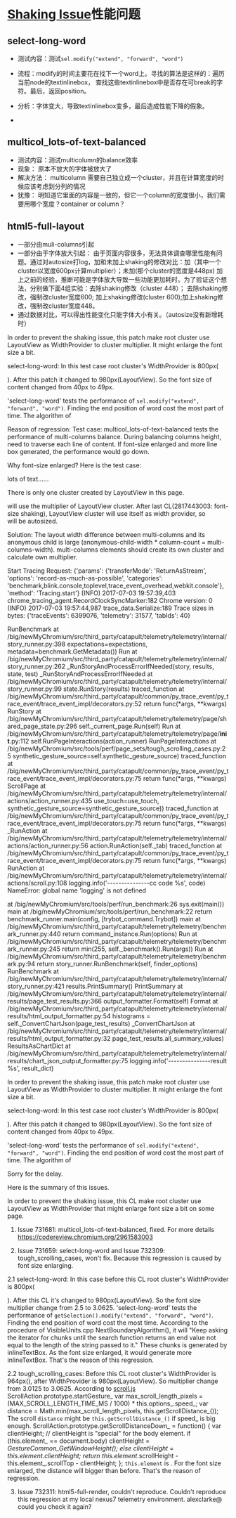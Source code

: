 # [Shaking Issue](https://codereview.chromium.org/2817443003/)性能问题

## select-long-word

- 测试内容：测试`sel.modify("extend", "forward", "word")`
- 流程：modify的时间主要花在找下一个word上。寻找的算法是这样的：遍历当前node的textinlinebox， 查找这些textinlinebox中是否存在可break的字符。最后，返回position。
- 分析：字体变大，导致textinlinebox变多，最后造成性能下降的假象。

- 

## multicol_lots-of-text-balanced

- 测试内容：测试multicolumn的balance效率
- 现象： 原本不放大的字体被放大了
- 解决方法： multicolumn 需要自己独立成一个cluster，并且在计算宽度的时候应该考虑到分列的情况
- 犹豫： 明知道它里面的内容是一致的，但它一个column的宽度很小，我们需要用哪个宽度？container or column？

## html5-full-layout

- 一部分由muli-columns引起
- 一部分由于字体放大引起： 由于页面内容很多，无法具体调查哪里性能有问题。通过对autosize打log，加和未加上shaking的修改对比：加（其中一个cluster以宽度600px计算multiplier）；未加(那个cluster的宽度是448px) 加上之前的经验，推断可能是字体放大导致一些功能更加耗时。为了验证这个想法，分别做下面4组实验：去除shaking修改（cluster 448）； 去除shaking修改，强制改cluster宽度600; 加上shaking修改(cluster 600);加上shaking修改，强制改cluster宽度448。
- 通过数据对比，可以得出性能变化只能字体大小有关。（autosize没有新增耗时）



In order to prevent the shaking issue, this patch make root cluster use LayoutView as WidthProvider to cluster multiplier. It might enlarge the font size  a bit.

select-long-word:
In this test case root cluster's WidthProvider is 800px(<div id="long">). After this patch it changed to 980px(LayoutView). So the font size of content changed from 40px to 49px.

'select-long-word' tests the performance of `sel.modify("extend", "forward", "word")`. Finding the end position of word cost the most part of time. The algorithm of 







Reason of regression:
Test case: multicol_lots-of-text-balanced tests the performance of multi-columns balance. During balancing columns height, need to traverse each line of content. If font-size enlarged and more line box generated, the performance would go down.

Why font-size enlarged?
Here is the test case:
<html>
  <body>
    <div style="-webkit-columns:3; orphans:2; widows:2;">
      lots of text......
    </div>
  </body>
</html>

There is only one cluster created by LayoutView in this page. <div> will use the multiplier of LayoutView cluster. After last CL(2817443003: font-size shaking), LayoutView cluster will use itself as width provider, so <div> will be autosized.

Solution:
The layout width difference between multi-columns and its anonymous child is large (anonymous-child-width * column-count = multi-columns-width). multi-columns elements should create its own cluster and calculate own multiplier.















Start Tracing Request: {'params': {'transferMode': 'ReturnAsStream', 'options': 'record-as-much-as-possible', 'categories': 'benchmark,blink.console,toplevel,trace_event_overhead,webkit.console'}, 'method': 'Tracing.start'}
(INFO) 2017-07-03 19:57:39,403 chrome_tracing_agent.RecordClockSyncMarker:182  Chrome version: 0
(INFO) 2017-07-03 19:57:44,987 trace_data.Serialize:189  Trace sizes in bytes: {'traceEvents': 6399076, 'telemetry': 31577, 'tabIds': 40}



  RunBenchmark at /big/newMyChromium/src/third_party/catapult/telemetry/telemetry/internal/story_runner.py:398
    expectations=expectations, metadata=benchmark.GetMetadata())
  Run at /big/newMyChromium/src/third_party/catapult/telemetry/telemetry/internal/story_runner.py:262
    _RunStoryAndProcessErrorIfNeeded(story, results, state, test)
  _RunStoryAndProcessErrorIfNeeded at /big/newMyChromium/src/third_party/catapult/telemetry/telemetry/internal/story_runner.py:99
    state.RunStory(results)
  traced_function at /big/newMyChromium/src/third_party/catapult/common/py_trace_event/py_trace_event/trace_event_impl/decorators.py:52
    return func(*args, **kwargs)
  RunStory at /big/newMyChromium/src/third_party/catapult/telemetry/telemetry/page/shared_page_state.py:296
    self._current_page.Run(self)
  Run at /big/newMyChromium/src/third_party/catapult/telemetry/telemetry/page/__init__.py:112
    self.RunPageInteractions(action_runner)
  RunPageInteractions at /big/newMyChromium/src/tools/perf/page_sets/tough_scrolling_cases.py:25
    synthetic_gesture_source=self.synthetic_gesture_source)
  traced_function at /big/newMyChromium/src/third_party/catapult/common/py_trace_event/py_trace_event/trace_event_impl/decorators.py:75
    return func(*args, **kwargs)
  ScrollPage at /big/newMyChromium/src/third_party/catapult/telemetry/telemetry/internal/actions/action_runner.py:435
    use_touch=use_touch, synthetic_gesture_source=synthetic_gesture_source))
  traced_function at /big/newMyChromium/src/third_party/catapult/common/py_trace_event/py_trace_event/trace_event_impl/decorators.py:75
    return func(*args, **kwargs)
  _RunAction at /big/newMyChromium/src/third_party/catapult/telemetry/telemetry/internal/actions/action_runner.py:56
    action.RunAction(self._tab)
  traced_function at /big/newMyChromium/src/third_party/catapult/common/py_trace_event/py_trace_event/trace_event_impl/decorators.py:75
    return func(*args, **kwargs)
  RunAction at /big/newMyChromium/src/third_party/catapult/telemetry/telemetry/internal/actions/scroll.py:108
    logging.info('---------------cc code %s', code)
NameError: global name 'logging' is not defined




  <module> at /big/newMyChromium/src/tools/perf/run_benchmark:26
    sys.exit(main())
  main at /big/newMyChromium/src/tools/perf/run_benchmark:22
    return benchmark_runner.main(config, [trybot_command.Trybot])
  main at /big/newMyChromium/src/third_party/catapult/telemetry/telemetry/benchmark_runner.py:440
    return command_instance.Run(options)
  Run at /big/newMyChromium/src/third_party/catapult/telemetry/telemetry/benchmark_runner.py:245
    return min(255, self._benchmark().Run(args))
  Run at /big/newMyChromium/src/third_party/catapult/telemetry/telemetry/benchmark.py:94
    return story_runner.RunBenchmark(self, finder_options)
  RunBenchmark at /big/newMyChromium/src/third_party/catapult/telemetry/telemetry/internal/story_runner.py:421
    results.PrintSummary()
  PrintSummary at /big/newMyChromium/src/third_party/catapult/telemetry/telemetry/internal/results/page_test_results.py:366
    output_formatter.Format(self)
  Format at /big/newMyChromium/src/third_party/catapult/telemetry/telemetry/internal/results/html_output_formatter.py:54
    histograms = self._ConvertChartJson(page_test_results)
  _ConvertChartJson at /big/newMyChromium/src/third_party/catapult/telemetry/telemetry/internal/results/html_output_formatter.py:32
    page_test_results.all_summary_values)
  ResultsAsChartDict at /big/newMyChromium/src/third_party/catapult/telemetry/telemetry/internal/results/chart_json_output_formatter.py:75
    logging.info('---------------result %s', result_dict)










In order to prevent the shaking issue, this patch make root cluster use LayoutView as WidthProvider to cluster multiplier. It might enlarge the font size  a bit.

select-long-word:
In this test case root cluster's WidthProvider is 800px(<div id="long">). After this patch it changed to 980px(LayoutView). So the font size of content changed from 40px to 49px.

'select-long-word' tests the performance of `sel.modify("extend", "forward", "word")`. Finding the end position of word cost the most part of time. The algorithm of








Sorry for the delay.

Here is the summary of this issues.

In order to prevent the shaking issue, this CL make root cluster use LayoutView as WidthProvider that might enlarge font size a bit on some page.

1. Issue 731681: multicol_lots-of-text-balanced, fixed. For more details https://codereview.chromium.org/2961583003

2. Issue 731659: select-long-word and Issue 732309: tough_scrolling_cases, won't fix. Because this regression is caused by font size enlarging.

  2.1 select-long-word:
    In this case before this CL root cluster's WidthProvider is 800px(<div id="long">). After this CL it's changed to 980px(LayoutView). So the font size multiplier change from 2.5 to 3.0625.
    'select-long-word' tests the performance of `getSelection().modify("extend", "forward", "word")`. Finding the end position of word cost the most time.
    According to the procedure of VisibleUnits.cpp NextBoundaryAlgorithm(), it will "Keep asking the iterator for chunks until the search function returns an end value not equal to the length of the string passed to it." These chunks is generated by inlineTextBox. As the font size enlarged, it would generate more inlineTextBox. That's the reason of this regression.

  2.2 tough_scrolling_cases:
    Before this CL root cluster's WidthProvider is 964px(<body>), after WidthProvider is 980px(LayoutView). So multiplier change from 3.0125 to 3.0625.
    According to [scroll.js](https://cs.chromium.org/chromium/src/third_party/catapult/telemetry/telemetry/internal/actions/scroll.js)  ScrollAction.prototype.startGesture_ 
        var max_scroll_length_pixels = (MAX_SCROLL_LENGTH_TIME_MS / 1000) * this.options_.speed_;
        var distance = Math.min(max_scroll_length_pixels, this.getScrollDistance_());
    The scroll `distance` might be `this.getScrollDistance_()` if speed_ is big enough.
        ScrollAction.prototype.getScrollDistanceDown_ = function() {
          var clientHeight;
          // clientHeight is "special" for the body element.
          if (this.element_ == document.body)
            clientHeight = __GestureCommon_GetWindowHeight();
          else
            clientHeight = this.element_.clientHeight;
          return this.element_.scrollHeight -
                 this.element_.scrollTop -
                 clientHeight;
        }; 
    `this.element` is <HTML>. For the font size enlarged, the distance will bigger than before. That's the reason of regression.

3. Issue 732311: html5-full-render, couldn't reproduce.
  Couldn't reproduce this regression at my local nexus7 telemetry environment. alexclarke@ could you check it again? 






